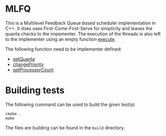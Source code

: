# MLFQ
This is a Multilevel Feedback Queue *based* scheduler implementation in C++. It does uses First-Come-First-Serve for simplicity and leaves the quanta checks to the impementer. 
The execution of the threads is also left to the implementer using an empty function [execute](https://github.com/HACKE-RC/MLFQ/blob/3a94529557fd3fee67b7ee5c296c5b27d87a300e/src/scheduler.cpp#L69).

The following function need to be implementer defined:
- [getQuanta](https://github.com/HACKE-RC/MLFQ/blob/3a94529557fd3fee67b7ee5c296c5b27d87a300e/src/scheduler.cpp#L72)
- [changePriority](https://github.com/HACKE-RC/MLFQ/blob/3a94529557fd3fee67b7ee5c296c5b27d87a300e/src/scheduler.cpp#L76)
- [getProcessorCount](https://github.com/HACKE-RC/MLFQ/blob/3a94529557fd3fee67b7ee5c296c5b27d87a300e/src/scheduler.cpp#L64)

# Building tests
The following command can be used to build the given test(s)
```
cmake .
make
```

The files are building can be found in the `build` directory.
